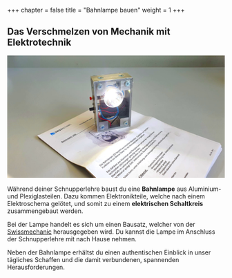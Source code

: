 +++
chapter = false
title = "Bahnlampe bauen"
weight = 1
+++

## Das Verschmelzen von Mechanik mit Elektrotechnik

![Swissmechanic Bahnlampe](images/swissmechanic-railway-light.de.jpg)

Während deiner Schnupperlehre baust du eine **Bahnlampe** aus Aluminium- und Plexiglasteilen. Dazu kommen Elektronikteile, welche nach einem Elektroschema gelötet, und somit zu einem **elektrischen Schaltkreis** zusammengebaut werden.

Bei der Lampe handelt es sich um einen Bausatz, welcher von der [Swissmechanic](https://www.swissmechanic.ch/) herausgegeben wird. Du kannst die Lampe im Anschluss der Schnupperlehre mit nach Hause nehmen.

Neben der Bahnlampe erhältst du einen authentischen Einblick in unser tägliches Schaffen und die damit verbundenen, spannenden Herausforderungen.
